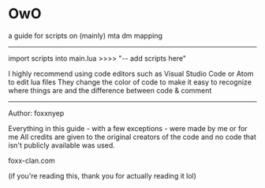 # OwO

a guide for scripts on (mainly) mta dm mapping
_______________________________________________________
import scripts into main.lua >>>> "-- add scripts here"


I highly recommend using code editors such as Visual Studio Code or Atom to edit lua files
They change the color of code to make it easy to recognize where things are and the difference between code & comment

_______________________________________________________

Author: foxxnyep

Everything in this guide - with a few exceptions - were made by me or for me
All credits are given to the original creators of the code and no code that isn't publicly available was used.


foxx-clan.com




(if you're reading this, thank you for actually reading it lol)